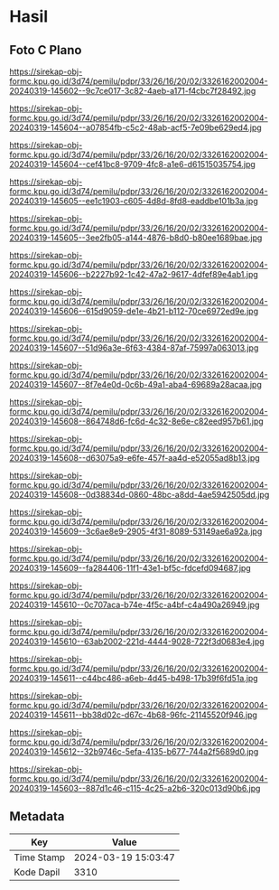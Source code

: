 # Hasil

## Foto C Plano

https://sirekap-obj-formc.kpu.go.id/3d74/pemilu/pdpr/33/26/16/20/02/3326162002004-20240319-145602--9c7ce017-3c82-4aeb-a171-f4cbc7f28492.jpg

https://sirekap-obj-formc.kpu.go.id/3d74/pemilu/pdpr/33/26/16/20/02/3326162002004-20240319-145604--a07854fb-c5c2-48ab-acf5-7e09be629ed4.jpg

https://sirekap-obj-formc.kpu.go.id/3d74/pemilu/pdpr/33/26/16/20/02/3326162002004-20240319-145604--cef41bc8-9709-4fc8-a1e6-d61515035754.jpg

https://sirekap-obj-formc.kpu.go.id/3d74/pemilu/pdpr/33/26/16/20/02/3326162002004-20240319-145605--ee1c1903-c605-4d8d-8fd8-eaddbe101b3a.jpg

https://sirekap-obj-formc.kpu.go.id/3d74/pemilu/pdpr/33/26/16/20/02/3326162002004-20240319-145605--3ee2fb05-a144-4876-b8d0-b80ee1689bae.jpg

https://sirekap-obj-formc.kpu.go.id/3d74/pemilu/pdpr/33/26/16/20/02/3326162002004-20240319-145606--b2227b92-1c42-47a2-9617-4dfef89e4ab1.jpg

https://sirekap-obj-formc.kpu.go.id/3d74/pemilu/pdpr/33/26/16/20/02/3326162002004-20240319-145606--615d9059-de1e-4b21-b112-70ce6972ed9e.jpg

https://sirekap-obj-formc.kpu.go.id/3d74/pemilu/pdpr/33/26/16/20/02/3326162002004-20240319-145607--51d96a3e-6f63-4384-87af-75997a063013.jpg

https://sirekap-obj-formc.kpu.go.id/3d74/pemilu/pdpr/33/26/16/20/02/3326162002004-20240319-145607--8f7e4e0d-0c6b-49a1-aba4-69689a28acaa.jpg

https://sirekap-obj-formc.kpu.go.id/3d74/pemilu/pdpr/33/26/16/20/02/3326162002004-20240319-145608--864748d6-fc6d-4c32-8e6e-c82eed957b61.jpg

https://sirekap-obj-formc.kpu.go.id/3d74/pemilu/pdpr/33/26/16/20/02/3326162002004-20240319-145608--d63075a9-e6fe-457f-aa4d-e52055ad8b13.jpg

https://sirekap-obj-formc.kpu.go.id/3d74/pemilu/pdpr/33/26/16/20/02/3326162002004-20240319-145608--0d38834d-0860-48bc-a8dd-4ae5942505dd.jpg

https://sirekap-obj-formc.kpu.go.id/3d74/pemilu/pdpr/33/26/16/20/02/3326162002004-20240319-145609--3c6ae8e9-2905-4f31-8089-53149ae6a92a.jpg

https://sirekap-obj-formc.kpu.go.id/3d74/pemilu/pdpr/33/26/16/20/02/3326162002004-20240319-145609--fa284406-11f1-43e1-bf5c-fdcefd094687.jpg

https://sirekap-obj-formc.kpu.go.id/3d74/pemilu/pdpr/33/26/16/20/02/3326162002004-20240319-145610--0c707aca-b74e-4f5c-a4bf-c4a490a26949.jpg

https://sirekap-obj-formc.kpu.go.id/3d74/pemilu/pdpr/33/26/16/20/02/3326162002004-20240319-145610--63ab2002-221d-4444-9028-722f3d0683e4.jpg

https://sirekap-obj-formc.kpu.go.id/3d74/pemilu/pdpr/33/26/16/20/02/3326162002004-20240319-145611--c44bc486-a6eb-4d45-b498-17b39f6fd51a.jpg

https://sirekap-obj-formc.kpu.go.id/3d74/pemilu/pdpr/33/26/16/20/02/3326162002004-20240319-145611--bb38d02c-d67c-4b68-96fc-21145520f946.jpg

https://sirekap-obj-formc.kpu.go.id/3d74/pemilu/pdpr/33/26/16/20/02/3326162002004-20240319-145612--32b9746c-5efa-4135-b677-744a2f5689d0.jpg

https://sirekap-obj-formc.kpu.go.id/3d74/pemilu/pdpr/33/26/16/20/02/3326162002004-20240319-145603--887d1c46-c115-4c25-a2b6-320c013d90b6.jpg


## Metadata

| Key        | Value               |
| ---------- | ------------------- |
| Time Stamp | 2024-03-19 15:03:47 |
| Kode Dapil | 3310                |



